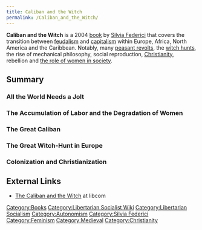```yaml
---
title: Caliban and the Witch
permalink: /Caliban_and_the_Witch/
---
```


**Caliban and the Witch** is a 2004
[book](List_of_Libertarian_Socialist_Media "wikilink") by [Silvia
Federici](Silvia_Federici "wikilink") that covers the transition between
[feudalism](feudalism "wikilink") and
[capitalism](capitalism "wikilink") within Europe, Africa, North America
and the Caribbean. Notably, many [peasant
revolts](Peasants#List_of_Peasant_Rebellions "wikilink"), the [witch
hunts](Witch_Hunt "wikilink"), the rise of mechanical philosophy, social
reproduction, [Christianity](Christianity "wikilink"), rebellion and
[the role of women in society](Patriarchy "wikilink").

## Summary

### All the World Needs a Jolt

### The Accumulation of Labor and the Degradation of Women

### The Great Caliban

### The Great Witch-Hunt in Europe

### Colonization and Christianization

## External Links

- [The Caliban and the
  Witch](https://libcom.org/files/Caliban%20and%20the%20Witch.pdf) at
  libcom

[Category:Books](Category:Books "wikilink") [Category:Libertarian
Socialist Wiki](Category:Libertarian_Socialist_Wiki "wikilink")
[Category:Libertarian
Socialism](Category:Libertarian_Socialism "wikilink")
[Category:Autonomism](Category:Autonomism "wikilink") [Category:Silvia
Federici](Category:Silvia_Federici "wikilink")
[Category:Feminism](Category:Feminism "wikilink")
[Category:Medieval](Category:Medieval "wikilink")
[Category:Christianity](Category:Christianity "wikilink")